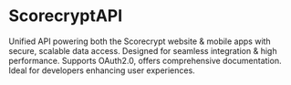 # ScorecryptAPI
Unified API powering both the Scorecrypt website &amp; mobile apps with secure, scalable data access. Designed for seamless integration &amp; high performance. Supports OAuth2.0, offers comprehensive documentation. Ideal for developers enhancing user experiences.
